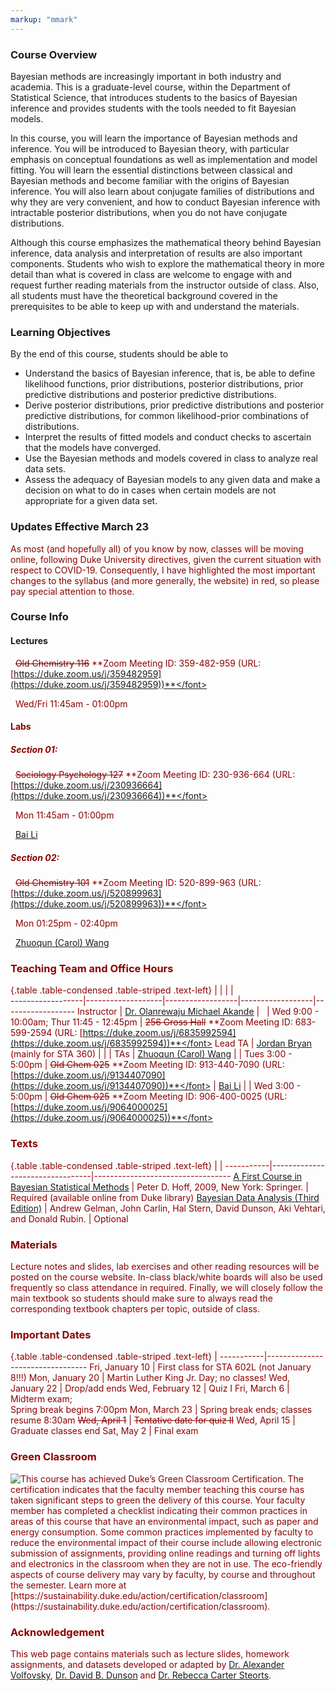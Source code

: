```yaml
---
markup: "mmark"
---
```


### Course Overview
Bayesian methods are increasingly important in both industry and academia. This is a graduate-level course, within the Department of Statistical Science, that introduces students to the basics of Bayesian inference and provides students with the tools needed to fit Bayesian models. 

In this course, you will learn the importance of Bayesian methods and inference. You will be introduced to Bayesian theory, with particular emphasis on conceptual foundations as well as implementation and model fitting. You will learn the essential distinctions between classical and Bayesian methods and become familiar with the origins of Bayesian inference. You will also learn about conjugate families of distributions and why they are very convenient, and how to conduct Bayesian inference with intractable posterior distributions,  when you do not have conjugate distributions.

Although this course emphasizes the mathematical theory behind Bayesian inference, data analysis and interpretation of results are also important components. Students who wish to explore the mathematical theory in more detail than what is covered in class are welcome to engage with and request further reading materials from the instructor outside of class. Also, all students must have the theoretical background covered in the prerequisites to be able to keep up with and understand the materials. 


### Learning Objectives

By the end of this course, students should be able to

-  Understand the basics of Bayesian inference, that is, be able to define likelihood functions, prior distributions, posterior distributions, prior predictive distributions and posterior predictive distributions.
- Derive posterior distributions, prior predictive distributions and posterior predictive distributions, for common likelihood-prior combinations of distributions.
- Interpret the results of fitted models and conduct checks to ascertain that the models have converged.
- Use the Bayesian methods and models covered in class to analyze real data sets.
- Assess the adequacy of Bayesian models to any given data and make a decision on what to do in cases when certain models are not appropriate for a given data set.


### Updates Effective March 23

<font color="darkred">As most (and hopefully all) of you know by now, classes will be moving online, following Duke University directives, given the current situation with respect to COVID-19. Consequently, I have highlighted the most important changes to the syllabus (and more generally, the website) in red, so please pay special attention to those.</font>




### Course Info

#### Lectures

<font color="#6CA0DC"><i class="fas fa-university fa-lg"></i></font> &nbsp; ~~<font color="darkred">Old Chemistry 116</font>~~ <font color="darkred">**Zoom Meeting ID: 359-482-959 (URL: [https://duke.zoom.us/j/359482959](https://duke.zoom.us/j/359482959))**</font>  

<font color="#6CA0DC"><i class="fas fa-calendar-alt fa-lg"></i></font> &nbsp; Wed/Fri 11:45am - 01:00pm

#### Labs

##### Section 01:
<font color="#6CA0DC"><i class="fas fa-university fa-lg"></i></font> &nbsp;  ~~<font color="darkred">Sociology Psychology 127</font>~~ <font color="darkred">**Zoom Meeting ID: 230-936-664 (URL: [https://duke.zoom.us/j/230936664](https://duke.zoom.us/j/230936664))**</font> 

<font color="#6CA0DC"><i class="fas fa-calendar-alt fa-lg"></i></font> &nbsp; Mon 11:45am - 01:00pm

<font color="#6CA0DC"><i class="fas fa-user fa-lg"></i></font> &nbsp; [Bai Li](https://stat.duke.edu/people/bai-li)

##### Section 02:
<font color="#6CA0DC"><i class="fas fa-university fa-lg"></i></font> &nbsp; ~~<font color="darkred">Old Chemistry 101</font>~~ <font color="darkred">**Zoom Meeting ID: 520-899-963 (URL: [https://duke.zoom.us/j/520899963](https://duke.zoom.us/j/520899963))**</font>

<font color="#6CA0DC"><i class="fas fa-calendar-alt fa-lg"></i></font> &nbsp; Mon 01:25pm - 02:40pm

<font color="#6CA0DC"><i class="fas fa-user fa-lg"></i></font> &nbsp; [Zhuoqun (Carol) Wang](https://stat.duke.edu/people/zhuoqun-wang-0)


### Teaching Team and Office Hours 

{.table .table-condensed .table-striped .text-left}
<span></span>     | <span></span>     | <span></span>    | <span></span>    |  <span></span>      
------------------|-------------------|------------------|------------------|------------------ 
Instructor        | [Dr. Olanrewaju Michael Akande](https://akandelanre.github.io.) | <a href="mailto:olanrewaju.akande@duke.edu" title="email"><i class="fa fa-envelope"></i></a> &nbsp; <a href="https://github.com/akandelanre" title="GitHub"><i class="fa fa-github"></i></a> | Wed 9:00 - 10:00am; Thur 11:45 - 12:45pm | ~~<font color="darkred">256 Gross Hall</font>~~ <font color="darkred">**Zoom Meeting ID: 683-599-2594 (URL: [https://duke.zoom.us/j/6835992594](https://duke.zoom.us/j/6835992594))**</font>
Lead TA           | [Jordan Bryan](https://stat.duke.edu/people/jordan-bryan) (mainly for STA 360) | <a href="mailto:jordan.bryan@duke.edu" title="email"><i class="fa fa-envelope"></i></a> |  | 
TAs               | [Zhuoqun (Carol) Wang](https://stat.duke.edu/people/zhuoqun-wang-0) | <a href="mailto:zhuoqun.wang@duke.edu" title="email"><i class="fa fa-envelope"></i></a> | Tues 3:00 - 5:00pm | ~~<font color="darkred">Old Chem 025</font>~~ <font color="darkred">**Zoom Meeting ID: 913-440-7090 (URL: [https://duke.zoom.us/j/9134407090](https://duke.zoom.us/j/9134407090))**</font>
                  | [Bai Li](https://stat.duke.edu/people/bai-li) | <a href="mailto:bai.li@duke.edu" title="email"><i class="fa fa-envelope"></i></a> | Wed 3:00 - 5:00pm | ~~<font color="darkred">Old Chem 025</font>~~ <font color="darkred">**Zoom Meeting ID: 906-400-0025 (URL: [https://duke.zoom.us/j/9064000025](https://duke.zoom.us/j/9064000025))**</font>


### Texts

{.table .table-condensed .table-striped .text-left}
 <span></span>     | <span></span> | <span></span> 
-----------|---------------------------------|----------------------------------
[A First Course in Bayesian Statistical Methods](https://www.amazon.com/Bayesian-Statistical-Methods-Springer-Statistics/dp/0387922997) | Peter D. Hoff, 2009, New York: Springer. | Required (available online from Duke library)
[Bayesian Data Analysis (Third Edition)](http://www.amazon.com/Bayesian-Analysis-Chapman-Statistical-Science/dp/1439840954/) | Andrew Gelman, John Carlin, Hal Stern, David Dunson, Aki Vehtari, and Donald Rubin. | Optional


### Materials

Lecture notes and slides, lab exercises and other reading resources will be posted on the course website. In-class black/white boards will also be used frequently so class attendance in required. Finally, we will closely follow the main textbook so students should make sure to always read the corresponding textbook chapters per topic, outside of class.


### Important Dates

{.table .table-condensed .table-striped .text-left}
 <span></span>     | <span></span>
-----------|---------------------------------
Fri, January 10 | First class for STA 602L (not January 8!!!)
Mon, January 20 | Martin Luther King Jr. Day; no classes!
Wed, January 22 | Drop/add ends
Wed, February 12 | Quiz I
Fri, March 6 | Midterm exam; <br /> Spring break begins 7:00pm
<font color="darkred">Mon, March 23</font> | Spring break ends; classes resume 8:30am
~~<font color="darkred">Wed, April 1</font>~~ | ~~<font color="darkred">Tentative date for quiz II</font>~~
Wed, April 15 | Graduate classes end
Sat, May 2 | Final exam


### Green Classroom

<img style="float: left;" src="/img/DukeGreenClassroomCertification-Logo.png">
This course has achieved Duke’s Green Classroom Certification. The certification indicates that the faculty member teaching this course has taken significant steps to green the delivery of this course. Your faculty member has completed a checklist indicating their common practices in areas of this course that have an environmental impact, such as paper and energy consumption. Some common practices implemented by faculty to reduce the environmental impact of their course include allowing electronic submission of assignments, providing online readings and turning off lights and electronics in the classroom when they are not in use. The eco-friendly aspects of course delivery may vary by faculty, by course and throughout the semester. Learn more at [https://sustainability.duke.edu/action/certification/classroom](https://sustainability.duke.edu/action/certification/classroom).

### Acknowledgement

This web page contains materials such as lecture slides, homework assignments, and datasets developed or adapted by [Dr. Alexander Volfovsky](https://stat.duke.edu/people/alexander-volfovsky), [Dr. David B. Dunson](https://stat.duke.edu/people/david-b-dunson) and [Dr. Rebecca Carter Steorts](https://stat.duke.edu/people/rebecca-carter-steorts).

